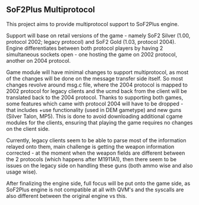 ## SoF2Plus Multiprotocol

This project aims to provide multiprotocol support to SoF2Plus engine.

Support will base on retail versions of the game - namely SoF2 Silver (1.00, protocol 2002; legacy protocol) and SoF2 Gold (1.03, protocol 2004).
Engine differentiates between both protocol players by having 2 simultaneous sockets open - one hosting the game on 2002 protocol, another on 2004 protocol. 

Game module will have minimal changes to support multiprotocol, as most of the changes will be done on the message transfer side itself. So most changes revolve around msg.c file, where the 2004 protocol is mapped to 2002 protocol for legacy clients and the ucmd back from the client will be translated back to the 2004 protocol.
Thanks to supporting both games, some features which came with protocol 2004 will have to be dropped - that includes +use functionality (used in DEM gametype) and new guns (Silver Talon, MP5).
This is done to avoid downloading additional cgame modules for the clients, ensuring that playing the game requires no changes on the client side.

Currently, legacy clients seem to be able to parse most of the information relayed onto them, main challenge is getting the weapon information corrected - at the moment when the weapon fields are different between the 2 protocols (which happens after M1911A1), then there seem to be issues on the legacy side on handling these guns (both ammo wise and also usage wise).

After finalizing the engine side, full focus will be put onto the game side, as SoF2Plus engine is not compatible at all with QVM's and the syscalls are also different between the original engine vs this.
